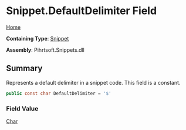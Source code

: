 # Snippet\.DefaultDelimiter Field

[Home](../../../../README.md)

**Containing Type**: [Snippet](../README.md)

**Assembly**: Pihrtsoft\.Snippets\.dll

## Summary

Represents a default delimiter in a snippet code\. This field is a constant\.

```csharp
public const char DefaultDelimiter = '$'
```

### Field Value

[Char](https://docs.microsoft.com/en-us/dotnet/api/system.char)

